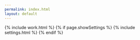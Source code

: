 ```yaml
---
permalink: index.html
layout: default
---
```


{% include work.html %}
{% if page.showSettings %}
    {% include settings.html %}
{% endif %}
